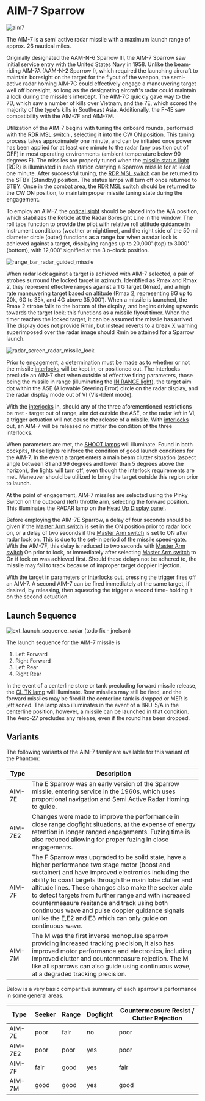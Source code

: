# AIM-7 Sparrow

![aim7](../../img/aim7.jpg)

The AIM-7 is a semi active radar missile with a maximum launch range of approx. 26 nautical miles.

Originally designated the AAM-N-6 Sparrow III, the AIM-7 Sparrow saw initial service entry with the
United States Navy in 1958. Unlike the beam-riding AIM-7A (AAM-N-2 Sparrow I), which required the
launching aircraft to maintain boresight on the target for the flyout of the weapon, the semi-active
radar homing AIM-7C could effectively engage a maneuvering target well off boresight, so long as the
designating aircraft's radar could maintain a lock during the missile's intercept. The AIM-7C
quickly gave way to the 7D, which saw a number of kills over Vietnam, and the 7E, which scored the
majority of the type's kills in Southeast Asia. Additionally, the F-4E saw compatibility with the
AIM-7F and AIM-7M.

Utilization of the AIM-7 begins with tuning the onboard rounds, performed with the [RDR MSL
switch](../../cockpit/pilot/weapon_management.md#radar-missile-power-switch) , selecting it into the
CW ON position. This tuning process takes approximately one minute, and can be initiated once power
has been applied for at least one minute to the radar (any position out of OFF) in most operating
environments (ambient temperature below 90 degrees F). The missiles are properly tuned when the
[missile status light](../../cockpit/pilot/weapon_management.md#missile-status-lights) (RDR) is
illuminated in each station carrying a Sparrow missile for at least one minute. After successful
tuning, the [RDR MSL switch](../../cockpit/pilot/weapon_management.md#radar-missile-power-switch)
can be returned to the STBY (Standby) position. The status lamps will turn off once returned to
STBY. Once in the combat area, the [RDR MSL
switch](../../cockpit/pilot/weapon_management.md#radar-missile-power-switch) should be returned to
the CW ON position, to maintain proper missile tuning state during the engagement.

To employ an AIM-7, the [optical sight](../../cockpit/pilot/dcsg_controls.md#sight-mode-knob) should
be placed into the A/A position, which stabilizes the Reticle at the Radar Boresight Line in the
window. The roll tabs function to provide the pilot with relative roll attitude guidance in
instrument conditions (weather or nighttime), and the right side of the 50 mil diameter circle
(outer) functions as a range bar when a radar lock is achieved against a target, displaying ranges
up to 20,000' (top) to 3000' (bottom), with 12,000' signified at the 3 o-clock position.

![range_bar_radar_guided_missile](../../img/radar_missile_lock.jpg)

When radar lock against a target is achieved with AIM-7 selected, a pair of strobes surround the
locked target in azimuth. Identified as Rmax and Rmax 2, they represent effective ranges against a 1
G target (Rmax), and a high rate maneuvering target based on altitude (Rmax 2, representing 8G up to
20k, 6G to 35k, and 4G above 35,000'). When a missile is launched, the Rmax 2 strobe falls to the
bottom of the display, and begins driving upwards towards the target lock; this functions as a
missile flyout timer. When the timer reaches the locked target, it can be assumed the missile has
arrived. The display does not provide Rmin, but instead reverts to a break X warning superimposed
over the radar image should Rmin be attained for a Sparrow launch.

![radar_screen_radar_missile_lock](../../img/radar_screen_radar_missile_lock.jpg)

Prior to engagement, a determination must be made as to whether or not the missile
[interlocks](../../cockpit/pilot/weapon_management.md#interlock-switch) will be kept in, or
positioned out. The interlocks preclude an AIM-7 shot when outside of effective firing parameters,
those being the missile in range (illuminating the [IN RANGE
light](../../cockpit/pilot/dcsg_controls.md#in-range-light)), the target aim dot within the ASE
(Allowable Steering Error) circle on the radar display, and the radar display mode out of VI
(Vis-Ident mode).

With the [interlocks](../../cockpit/pilot/weapon_management.md#interlock-switch) in, should any of
the three aforementioned restrictions be met - target out of range, aim dot outside the ASE, or the
radar left in VI, a trigger actuation will not cause the release of a missile. With
[interlocks](../../cockpit/pilot/weapon_management.md#interlock-switch) out, an AIM-7 will be
released no matter the condition of the three interlocks.

When parameters are met, the [SHOOT lamps](../../cockpit/pilot/overhead_indicators.md#shoot-lights)
will illuminate. Found in both cockpits, these lights reinforce the condition of good launch
conditions for the AIM-7. In the event a target enters a main beam clutter situation (aspect angle
between 81 and 99 degrees and lower than 5 degrees above the horizon), the lights will turn off,
even though the interlock requirements are met. Maneuver should be utilized to bring the target
outside this region prior to launch.

At the point of engagement, AIM-7 missiles are selected using the Pinky Switch on the outboard
(left) throttle arm, selecting the forward position. This illuminates the RADAR lamp on the [Head Up
Display panel](../../cockpit/pilot/weapon_management.md#head-up-display-indicators).

Before employing the AIM-7E Sparrow, a delay of four seconds should be given if the [Master Arm
switch](../../cockpit/pilot/weapon_management.md#master-arm-switch) is set in the ON position prior
to radar lock on, or a delay of two seconds if the [Master Arm
switch](../../cockpit/pilot/weapon_management.md#master-arm-switch) is set to ON after radar lock
on. This is due to the set-in period of the missile speed-gate. With the AIM-7F, this delay is
reduced to two seconds with [Master Arm
switch](../../cockpit/pilot/weapon_management.md#master-arm-switch) On prior to lock, or immediately
after selecting [Master Arm switch](../../cockpit/pilot/weapon_management.md#master-arm-switch) to
On if lock on was achieved first. Should these delays not be adhered to, the missile may fail to
track because of improper target doppler injection.

With the target in parameters or
[interlocks](../../cockpit/pilot/weapon_management.md#interlock-switch) out, pressing the trigger
fires off an AIM-7. A second AIM-7 can be fired immediately at the same target, if desired, by
releasing, then squeezing the trigger a second time- holding it on the second actuation.

## Launch Sequence

![ext_launch_sequence_radar](../../img/ext_launch_seq_radar.jpg) (todo fix - jnelson)

The launch sequence for the AIM-7 missile is

1. Left Forward
2. Right Forward
3. Left Rear
4. Right Rear

In the event of a centerline store or tank precluding forward missile release, the [CL TK
lamp](../../cockpit/pilot/weapon_management.md#centerline-tank-aboard-light) will illuminate. Rear
missiles may still be fired, and the forward missiles may be fired if the centerline tank is dropped
or MER is jettisoned. The lamp also illuminates in the event of a BRU-5/A in the centerline
position, however, a missile can be launched in that condition. The Aero-27 precludes any release,
even if the round has been dropped.

## Variants

The following variants of the AIM-7 family are available for this variant of the Phantom:

| Type  | Description |
|-------|-------------|
|AIM-7E | The E Sparrow was an early version of the Sparrow missile, entering service in the 1960s, which uses proportional navigation and Semi Active Radar Homing to guide. |
|AIM-7E2| Changes were made to improve the performance in close range dogfight situations, at the expense of energy retention in longer ranged engagements. Fuzing time is also reduced allowing for proper fuzing in close engagements. |
|AIM-7F | The F Sparrow was upgraded to be solid state, have a higher performance two stage motor (boost and sustainer) and have improved electronics including the ability to coast targets through the main lobe clutter and altitude lines. These changes also make the seeker able to detect targets from further range and with increased countermeasure resitance and track using both continuous wave and pulse doppler guidance signals unlike the E,E2 and E3 which can only guide on continuous wave.
|AIM-7M | The M was the first inverse monopulse sparrow providing increased tracking precision, it also has improved motor performance and electronics, including improved clutter and countermeasure rejection. The M like all sparrows can also guide using continuous wave, at a degraded tracking precision.

Below is a very basic comparitive summary of each sparrow's performance in some general areas.

| Type  | Seeker | Range | Dogfight | Countermeasure Resist / Clutter Rejection |
|-------|--------|-------|----------|-----------------------|
|AIM-7E |poor    |fair   |no        |poor                   |
|AIM-7E2|poor    |poor   |yes       |poor                   |
|AIM-7F |fair    |good   |yes       |fair                   |
|AIM-7M |good    |good   |yes       |good                   |
